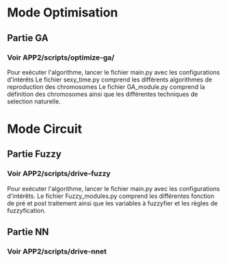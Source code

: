# Mode Optimisation

## Partie GA
### Voir APP2/scripts/optimize-ga/

Pour exécuter l'algorithme, lancer le fichier main.py avec les configurations d'intérêts
Le fichier sexy_time.py comprend les différents algorithmes de reproduction des chromosomes
Le fichier GA_module.py comprend la définition des chromosomes ainsi que les différentes techniques de selection naturelle.

# Mode Circuit

## Partie Fuzzy
### Voir APP2/scripts/drive-fuzzy

Pour exécuter l'algorithme, lancer le fichier main.py avec les configurations d'intérêts. 
Le fichier Fuzzy_modules.py comprend les différentes fonction de pré et post traitement ainsi que les variables à fuzzyfier et les règles de fuzzyfication.

## Partie NN
### Voir APP2/scripts/drive-nnet
